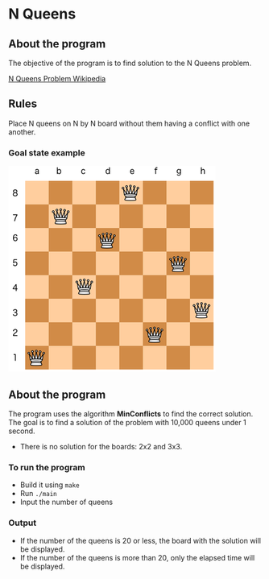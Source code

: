 # N Queens
## About the program
The objective of the program is to find solution to the N Queens problem.

[N Queens Problem Wikipedia](https://en.wikipedia.org/wiki/Eight_queens_puzzle)

## Rules
Place N queens on N by N board without them having a conflict with one another.

### Goal state example
![Goal](https://github.com/luntropy/n-queens/blob/main/images/goal-state.png)

## About the program
The program uses the algorithm **MinConflicts** to find the correct solution. The goal is to find a solution of the problem with 10,000 queens under 1 second.

- There is no solution for the boards: 2x2 and 3x3.

### To run the program
- Build it using `make`
- Run `./main`
- Input the number of queens

### Output
- If the number of the queens is 20 or less, the board with the solution will be displayed.
- If the number of the queens is more than 20, only the elapsed time will be displayed.
